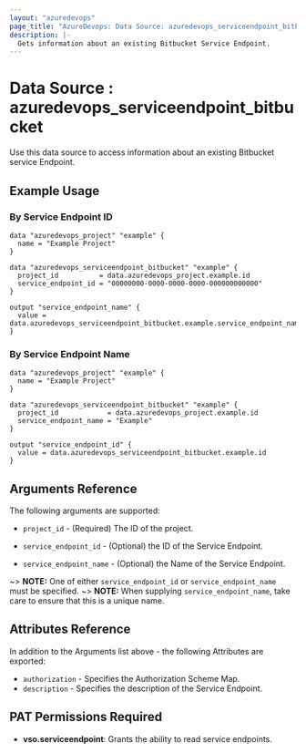 ```yaml
---
layout: "azuredevops"
page_title: "AzureDevops: Data Source: azuredevops_serviceendpoint_bitbucket"
description: |-
  Gets information about an existing Bitbucket Service Endpoint.
---
```


# Data Source : azuredevops_serviceendpoint_bitbucket

Use this data source to access information about an existing Bitbucket service Endpoint.

## Example Usage

### By Service Endpoint ID

```hcl
data "azuredevops_project" "example" {
  name = "Example Project"
}

data "azuredevops_serviceendpoint_bitbucket" "example" {
  project_id          = data.azuredevops_project.example.id
  service_endpoint_id = "00000000-0000-0000-0000-000000000000"
}

output "service_endpoint_name" {
  value = data.azuredevops_serviceendpoint_bitbucket.example.service_endpoint_name
}
```

### By Service Endpoint Name

```hcl
data "azuredevops_project" "example" {
  name = "Example Project"
}

data "azuredevops_serviceendpoint_bitbucket" "example" {
  project_id            = data.azuredevops_project.example.id
  service_endpoint_name = "Example"
}

output "service_endpoint_id" {
  value = data.azuredevops_serviceendpoint_bitbucket.example.id
}
```

## Arguments Reference

The following arguments are supported:

* `project_id` - (Required) The ID of the project.

* `service_endpoint_id` - (Optional) the ID of the Service Endpoint.

* `service_endpoint_name` - (Optional) the Name of the Service Endpoint.

~> **NOTE:** One of either `service_endpoint_id` or `service_endpoint_name` must be specified.
~> **NOTE:** When supplying `service_endpoint_name`, take care to ensure that this is a unique name.

## Attributes Reference

In addition to the Arguments list above - the following Attributes are exported:

* `authorization` - Specifies the Authorization Scheme Map.
* `description` - Specifies the description of the Service Endpoint.

## PAT Permissions Required

- **vso.serviceendpoint**: Grants the ability to read service endpoints.
